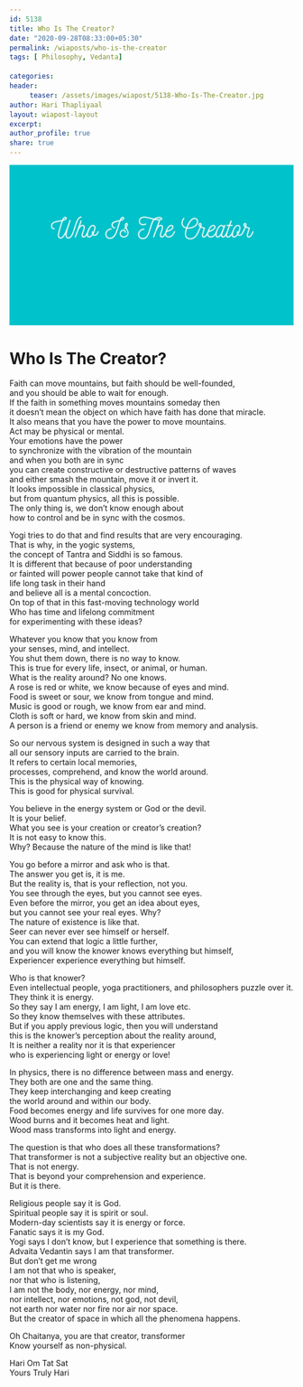 ```yaml
--- 
id: 5138 
title: Who Is The Creator?
date: "2020-09-28T08:33:00+05:30"
permalink: /wiaposts/who-is-the-creator
tags: [ Philosophy, Vedanta]    

categories: 
header:
     teaser: /assets/images/wiapost/5138-Who-Is-The-Creator.jpg
author: Hari Thapliyaal 
layout: wiapost-layout
excerpt:  
author_profile: true 
share: true 
---
```


![Who Is The Creator?](/assets/images/wiapost/5138-Who-Is-The-Creator.jpg)     
   
# Who Is The Creator?    
    
Faith can move mountains, but faith should be well-founded,     
and you should be able to wait for enough.     
If the faith in something moves mountains someday then     
it doesn’t mean the object on which have faith has done that miracle.     
It also means that you have the power to move mountains.     
Act may be physical or mental.     
Your emotions have the power     
to synchronize with the vibration of the mountain     
and when you both are in sync     
you can create constructive or destructive patterns of waves     
and either smash the mountain, move it or invert it.     
It looks impossible in classical physics,     
but from quantum physics, all this is possible.     
The only thing is, we don’t know enough about     
how to control and be in sync with the cosmos.     
     
Yogi tries to do that and find results that are very encouraging.     
That is why, in the yogic systems,     
the concept of Tantra and Siddhi is so famous.     
It is different that because of poor understanding     
or fainted will power people cannot take that kind of     
life long task in their hand     
and believe all is a mental concoction.     
On top of that in this fast-moving technology world     
Who has time and lifelong commitment     
for experimenting with these ideas?    
    
Whatever you know that you know from     
your senses, mind, and intellect.     
You shut them down, there is no way to know.     
This is true for every life, insect, or animal, or human.     
What is the reality around? No one knows.     
A rose is red or white, we know because of eyes and mind.     
Food is sweet or sour, we know from tongue and mind.     
Music is good or rough, we know from ear and mind.     
Cloth is soft or hard, we know from skin and mind.     
A person is a friend or enemy we know from memory and analysis.    
    
So our nervous system is designed in such a way that     
all our sensory inputs are carried to the brain.     
It refers to certain local memories,     
processes, comprehend, and know the world around.     
This is the physical way of knowing.     
This is good for physical survival.    
    
You believe in the energy system or God or the devil.     
It is your belief.     
What you see is your creation or creator’s creation?     
It is not easy to know this.     
Why? Because the nature of the mind is like that!    
    
You go before a mirror and ask who is that.     
The answer you get is, it is me.     
But the reality is, that is your reflection, not you.     
You see through the eyes, but you cannot see eyes.     
Even before the mirror, you get an idea about eyes,     
but you cannot see your real eyes. Why?     
The nature of existence is like that.     
Seer can never ever see himself or herself.     
You can extend that logic a little further,     
and you will know the knower knows everything but himself,     
Experiencer experience everything but himself.    
    
Who is that knower?     
Even intellectual people, yoga practitioners, and philosophers puzzle over it.     
They think it is energy.     
So they say I am energy, I am light, I am love etc.     
So they know themselves with these attributes.     
But if you apply previous logic, then you will understand     
this is the knower’s perception about the reality around,     
It is neither a reality nor it is that experiencer     
who is experiencing light or energy or love!    
    
In physics, there is no difference between mass and energy.     
They both are one and the same thing.     
They keep interchanging and keep creating     
the world around and within our body.     
Food becomes energy and life survives for one more day.     
Wood burns and it becomes heat and light.     
Wood mass transforms into light and energy.    
    
The question is that who does all these transformations?     
That transformer is not a subjective reality but an objective one.     
That is not energy.     
That is beyond your comprehension and experience.     
But it is there.     
     
Religious people say it is God.     
Spiritual people say it is spirit or soul.     
Modern-day scientists say it is energy or force.     
Fanatic says it is my God.     
Yogi says I don’t know, but I experience that something is there.     
Advaita Vedantin says I am that transformer.     
But don’t get me wrong     
I am not that who is speaker,     
nor that who is listening,     
I am not the body, nor energy, nor mind,     
nor intellect, nor emotions, not god, not devil,     
not earth nor water nor fire nor air nor space.     
But the creator of space in which all the phenomena happens.     
     
Oh Chaitanya, you are that creator, transformer     
Know yourself as non-physical.    
    
Hari Om Tat Sat     
Yours Truly Hari    
